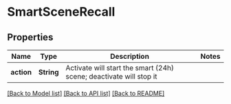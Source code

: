 # SmartSceneRecall

## Properties

Name | Type | Description | Notes
------------ | ------------- | ------------- | -------------
**action** | **String** | Activate will start the smart (24h) scene; deactivate will stop it | 

[[Back to Model list]](../README.md#documentation-for-models) [[Back to API list]](../README.md#documentation-for-api-endpoints) [[Back to README]](../README.md)


